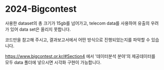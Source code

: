 # 2024-Bigcontest

사용한 dataset의 총 크기가 15gb를 넘어가고, telecom data를 사용하여 유출의 우려가 있어 data set은 올리지 못합니다.

코드만을 참고해 주시고, 결과보고서에서 어떤 방식으로 진행되었는지를 파악할 수 있습니다.

https://www.bigcontest.or.kr/#Section4 에서 '데이터분석 분야'의 제공데이터를 모두 data 폴더에 넣으시면 시각화 구현이 가능합니다.
